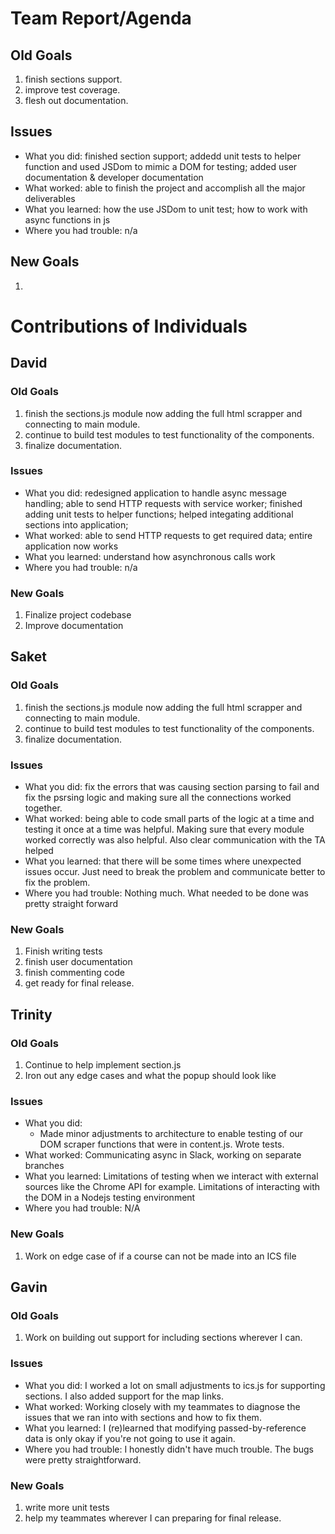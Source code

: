 # Team Report/Agenda
## Old Goals
1. finish sections support.
2. improve test coverage.
3. flesh out documentation.
## Issues
- What you did: finished section support; addedd unit tests to helper function and used JSDom to mimic a DOM for testing; added user documentation & developer documentation
- What worked: able to finish the project and accomplish all the major deliverables
- What you learned: how the use JSDom to unit test; how to work with async functions in js
- Where you had trouble: n/a
## New Goals
1. 

# Contributions of Individuals

## David
### Old Goals
1. finish the sections.js module now adding the full html scrapper and connecting to main module.
2. continue to build test modules to test functionality of the components.
3. finalize documentation.
### Issues
- What you did: redesigned application to handle async message handling; able to send HTTP requests with service worker; finished adding unit tests to helper functions; helped integating additional sections into application; 
- What worked: able to send HTTP requests to get required data; entire application now works
- What you learned: understand how asynchronous calls work
- Where you had trouble: n/a
### New Goals
1. Finalize project codebase
2. Improve documentation

## Saket
### Old Goals
1. finish the sections.js module now adding the full html scrapper and connecting to main module.
2. continue to build test modules to test functionality of the components.
3. finalize documentation.
### Issues
- What you did: fix the errors that was causing section parsing to fail and fix the psrsing logic and making sure all the connections worked together.
- What worked: being able to code small parts of the logic at a time and testing it once at a time was helpful. Making sure that every module worked correctly was also helpful. Also clear communication with the TA helped
- What you learned: that there will be some times where unexpected issues occur. Just need to break the problem and communicate better to fix the problem.
- Where you had trouble: Nothing much. What needed to be done was pretty straight forward
### New Goals
1. Finish writing tests
2. finish user documentation
3. finish commenting code
4. get ready for final release.

## Trinity
### Old Goals
1. Continue to help implement section.js
2. Iron out any edge cases and what the popup should look like
### Issues
- What you did:
    - Made minor adjustments to architecture to enable testing of our DOM scraper functions that were in content.js. Wrote tests.
- What worked: Communicating async in Slack, working on separate branches 
- What you learned: Limitations of testing when we interact with external sources like the Chrome API for example. Limitations of interacting with the DOM in a Nodejs testing environment
- Where you had trouble: N/A
### New Goals
1. Work on edge case of if a course can not be made into an ICS file

## Gavin
### Old Goals
1. Work on building out support for including sections wherever I can.
### Issues
- What you did: I worked a lot on small adjustments to ics.js for supporting sections. I also added support for the map links.
- What worked: Working closely with my teammates to diagnose the issues that we ran into with sections and how to fix them.
- What you learned: I (re)learned that modifying passed-by-reference data is only okay if you're not going to use it again.
- Where you had trouble: I honestly didn't have much trouble. The bugs were pretty straightforward.
### New Goals
1. write more unit tests
2. help my teammates wherever I can preparing for final release.
